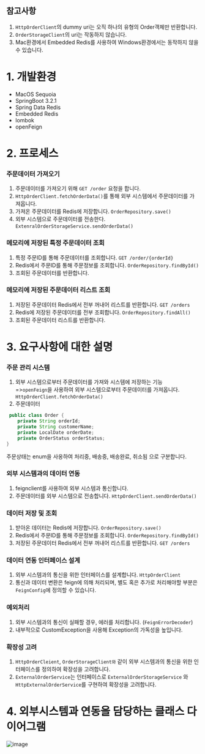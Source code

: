 ## 참고사항
1. `HttpOrderClient`의 dummy uri는 오직 하나의 유형의 Order객체만 반환합니다.
2. `OrderStorageClient`의 uri는 작동하지 않습니다.
3. Mac환경에서 Embedded Redis를 사용하여 Windows환경에서는 동작하지 않을 수 있습니다. 

# 1. 개발환경
- MacOS Sequoia
- SpringBoot 3.2.1
- Spring Data Redis
- Embedded Redis
- lombok
- openFeign

# 2. 프로세스
### 주문데이터 가져오기
1. 주문데이터를 가져오기 위해 `GET /order` 요청을 합니다.
2. `HttpOrderClient.fetchOrderData()`를 통해 외부 시스템에서 주문데이터를 가져옵니다.
3. 가져온 주문데이터를 Redis에 저장합니다. `OrderRepository.save()`
4. 외부 시스템으로 주문데이터를 전송한다. `ExtenralOrderStorageService.sendOrderData()`

### 메모리에 저장된 특정 주문데이터 조회
1. 특정 주문ID를 통해 주문데이터를 조회합니다. `GET /order/{orderId}`
2. Redis에서 주문ID를 통해 주문정보를 조회합니다. `OrderRepository.findById()`
3. 조회된 주문데이터를 반환합니다.

### 메모리에 저장된 주문데이터 리스트 조회
1. 저장된 주문데이터 Redis에서 전부 꺼내어 리스트를 반환합니다. `GET /orders`
2. Redis에 저장된 주문데이터를 전부 조회합니다. `OrderRepository.findAll()`
3. 조회된 주문데이터 리스트를 반환합니다.


# 3. 요구사항에 대한 설명
### 주문 관리 시스템
1. 외부 시스템으로부터 주문데이터를 가져와 시스템에 저장하는 기능
<Br>=>`openFeign`을 사용하여 외부 시스템으로부터 주문데이터를 가져옵니다. `HttpOrderClient.fetchOrderData()` 
2. 주문데이터
```java
 public class Order {
    private String orderId;
    private String customerName;
    private LocalDate orderDate;
    private OrderStatus orderStatus;
}
```
주문상태는 enum을 사옹하여 처리중, 배송중, 배송완료, 취소됨 으로 구분합니다.

### 외부 시스템과의 데이터 연동
1. feignclient를 사용하여 외부 시스템과 통신합니다. 
2. 주문데이터를 외부 시스템으로 전송합니다. `HttpOrderClient.sendOrderData()`

### 데이터 저장 및 조회
1. 받아온 데이터는 Redis에 저장합니다. `OrderRepository.save()`
2. Redis에서 주문ID를 통해 주문정보를 조회합니다. `OrderRepository.findById()`
3. 저장된 주문데이터 Redis에서 전부 꺼내어 리스트를 반환합니다. `GET /orders`

### 데이터 연동 인터페이스 설계
1. 외부 시스템과의 통신을 위한 인터페이스를 설계합니다. `HttpOrderClient`
2. 통신과 데이터 변환은 feign에 의해 처리되며, 별도 혹은 추가로 처리해야할 부분은 `FeignConfig`에 정의할 수 있습니다.

### 예외처리
1. 외부 시스템과의 통신이 실패할 경우, 에러를 처리합니다. (`FeignErrorDecoder`)
2. 내부적으로 CustomException을 사용해 Exception의 가독성을 높입니다.

### 확장성 고려
1. `HttpOrderCleient`, `OrderStorageClient와` 같이 외부 시스템과의 통신을 위한 인터페이스를 정의하여 확장성을 고려합니다.
2. `ExternalOrderService`는 인터페이스로 `ExternalOrderStorageService` 와 `HttpExternalOrderService`를 구현하여 확장성을 고려합니다.


# 4. 외부시스템과 연동을 담당하는 클래스 다이어그램
![image](https://github.com/user-attachments/assets/76ce5a05-8de8-44e8-ab85-90ae98d03edf)